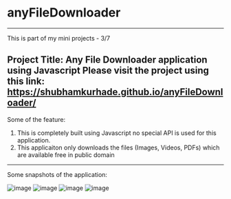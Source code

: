 # anyFileDownloader
-------------------------------
This is part of my mini projects - 3/7

Project Title: Any File Downloader application using Javascript
Please visit the project using this link: https://shubhamkurhade.github.io/anyFileDownloader/
-------------------------------
Some of the feature:
1. This is completely built using Javascript no special API is used for this application.
2. This applicaiton only downloads the files (Images, Videos, PDFs) which are available free in public domain
-------------------------------
Some snapshots of the application: 

![image](https://user-images.githubusercontent.com/86063069/233160518-c2e6326d-358f-4796-a42a-d9593cdf0ce8.png)
![image](https://user-images.githubusercontent.com/86063069/233160682-05ff5937-c5f2-4f3e-bae5-3ec8c0710950.png)
![image](https://user-images.githubusercontent.com/86063069/233161011-750b3cb7-cd3f-498d-8db3-40483ea14457.png)
![image](https://user-images.githubusercontent.com/86063069/233160749-2a179c84-eb71-41dd-8d4f-c72bd270b47f.png)
